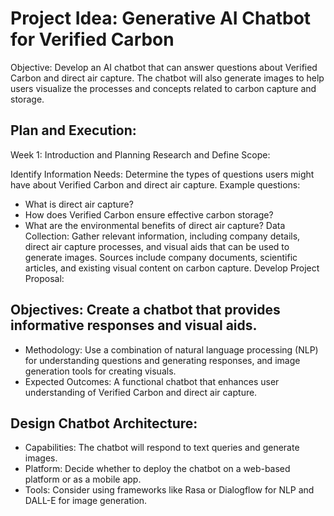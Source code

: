 # Project Idea: Generative AI Chatbot for Verified Carbon
Objective: Develop an AI chatbot that can answer questions about Verified Carbon and direct air capture. The chatbot will also generate images to help users visualize the processes and concepts related to carbon capture and storage.

## Plan and Execution:
Week 1: Introduction and Planning
Research and Define Scope:

Identify Information Needs: Determine the types of questions users might have about Verified Carbon and direct air capture.
Example questions:
* What is direct air capture?
* How does Verified Carbon ensure effective carbon storage?
* What are the environmental benefits of direct air capture?
Data Collection: Gather relevant information, including company details, direct air capture processes, and visual aids that can be used to generate images.
Sources include company documents, scientific articles, and existing visual content on carbon capture.
Develop Project Proposal:

## Objectives: Create a chatbot that provides informative responses and visual aids.
* Methodology: Use a combination of natural language processing (NLP) for understanding questions and generating responses, and image generation tools for creating visuals.
* Expected Outcomes: A functional chatbot that enhances user understanding of Verified Carbon and direct air capture.

## Design Chatbot Architecture:
* Capabilities: The chatbot will respond to text queries and generate images.
* Platform: Decide whether to deploy the chatbot on a web-based platform or as a mobile app.
* Tools: Consider using frameworks like Rasa or Dialogflow for NLP and DALL-E for image generation.

